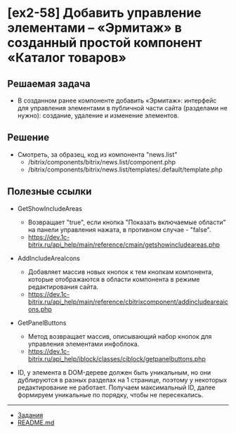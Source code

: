 # [ex2-58] Добавить управление элементами – «Эрмитаж» в созданный простой компонент «Каталог товаров»

## Решаемая задача

* В созданном ранее компоненте добавить «Эрмитаж»: интерфейс для управления элементами в публичной части сайта (разделами не нужно): создание, удаление и изменение элементов.

## Решение

* Смотреть, за образец, код из компонента "news.list"
    * /bitrix/components/bitrix/news.list/component.php
    * /bitrix/components/bitrix/news.list/templates/.default/template.php

## Полезные ссылки

* GetShowIncludeAreas
    * Возвращает "true", если кнопка "Показать включаемые области" на панели управления нажата, в противном случае - "false".
    * https://dev.1c-bitrix.ru/api_help/main/reference/cmain/getshowincludeareas.php

* AddIncludeAreaIcons
    * Добавляет массив новых кнопок к тем кнопкам компонента, которые отображаются в области компонента в режиме редактирования сайта.
    * https://dev.1c-bitrix.ru/api_help/main/reference/cbitrixcomponent/addincludeareaicons.php
    
* GetPanelButtons
    * Метод возвращает массив, описывающий набор кнопок для управления элементами инфоблока.
    * https://dev.1c-bitrix.ru/api_help/iblock/classes/ciblock/getpanelbuttons.php

* ID, у элемента в DOM-дереве должен быть уникальным, но они дублируются в разных разделах на 1 странице, поэтому у некоторых редактирование не работает. Получаем максимальный ID, далее формируем уникальные по порядку, чтобы не пересекались.

____
* [Задания](tasks.md)
* [README.md](../../README.md)